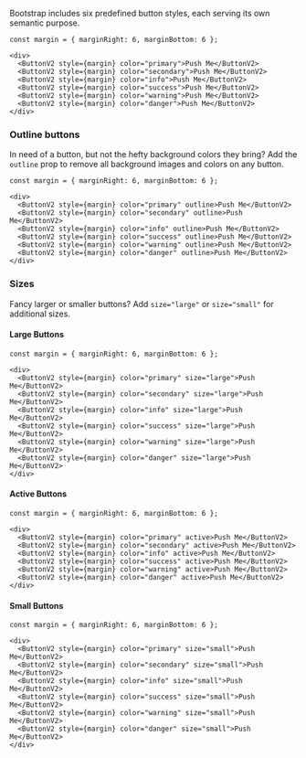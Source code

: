 Bootstrap includes six predefined button styles, each serving its own semantic purpose.

```
const margin = { marginRight: 6, marginBottom: 6 };

<div>
  <ButtonV2 style={margin} color="primary">Push Me</ButtonV2> 
  <ButtonV2 style={margin} color="secondary">Push Me</ButtonV2> 
  <ButtonV2 style={margin} color="info">Push Me</ButtonV2> 
  <ButtonV2 style={margin} color="success">Push Me</ButtonV2> 
  <ButtonV2 style={margin} color="warning">Push Me</ButtonV2> 
  <ButtonV2 style={margin} color="danger">Push Me</ButtonV2> 
</div>
```

### Outline buttons

In need of a button, but not the hefty background colors they bring? Add the `outline` prop to remove all background images and colors on any button.

```
const margin = { marginRight: 6, marginBottom: 6 };

<div>
  <ButtonV2 style={margin} color="primary" outline>Push Me</ButtonV2>
  <ButtonV2 style={margin} color="secondary" outline>Push Me</ButtonV2>
  <ButtonV2 style={margin} color="info" outline>Push Me</ButtonV2>
  <ButtonV2 style={margin} color="success" outline>Push Me</ButtonV2>
  <ButtonV2 style={margin} color="warning" outline>Push Me</ButtonV2>
  <ButtonV2 style={margin} color="danger" outline>Push Me</ButtonV2>
</div>
```

### Sizes

Fancy larger or smaller buttons? Add `size="large"` or `size="small"` for additional sizes.

#### Large Buttons

```
const margin = { marginRight: 6, marginBottom: 6 };

<div>
  <ButtonV2 style={margin} color="primary" size="large">Push Me</ButtonV2>
  <ButtonV2 style={margin} color="secondary" size="large">Push Me</ButtonV2>
  <ButtonV2 style={margin} color="info" size="large">Push Me</ButtonV2>
  <ButtonV2 style={margin} color="success" size="large">Push Me</ButtonV2>
  <ButtonV2 style={margin} color="warning" size="large">Push Me</ButtonV2>
  <ButtonV2 style={margin} color="danger" size="large">Push Me</ButtonV2>
</div>
```

#### Active Buttons

```
const margin = { marginRight: 6, marginBottom: 6 };

<div>
  <ButtonV2 style={margin} color="primary" active>Push Me</ButtonV2>
  <ButtonV2 style={margin} color="secondary" active>Push Me</ButtonV2>
  <ButtonV2 style={margin} color="info" active>Push Me</ButtonV2>
  <ButtonV2 style={margin} color="success" active>Push Me</ButtonV2>
  <ButtonV2 style={margin} color="warning" active>Push Me</ButtonV2>
  <ButtonV2 style={margin} color="danger" active>Push Me</ButtonV2>
</div>
```

#### Small Buttons

```
const margin = { marginRight: 6, marginBottom: 6 };

<div>
  <ButtonV2 style={margin} color="primary" size="small">Push Me</ButtonV2>
  <ButtonV2 style={margin} color="secondary" size="small">Push Me</ButtonV2>
  <ButtonV2 style={margin} color="info" size="small">Push Me</ButtonV2>
  <ButtonV2 style={margin} color="success" size="small">Push Me</ButtonV2>
  <ButtonV2 style={margin} color="warning" size="small">Push Me</ButtonV2>
  <ButtonV2 style={margin} color="danger" size="small">Push Me</ButtonV2>
</div>
```
